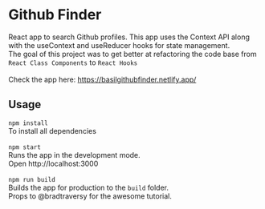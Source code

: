 # Github Finder

React app to search Github profiles. This app uses the Context API along with the useContext and useReducer hooks for state management.<br>
The goal of this project was to get better at refactoring the code base from<br>`React Class Components` to `React Hooks`<br><br>
Check the app here: https://basilgithubfinder.netlify.app/ <br>

## Usage

`npm install`<br>
To install all dependencies<br><br>
`npm start`<br>
Runs the app in the development mode.<br>
Open http://localhost:3000 <br><br>
`npm run build`<br>
Builds the app for production to the `build` folder.<br>
Props to @bradtraversy for the awesome tutorial.
